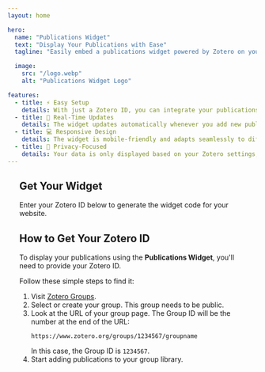```yaml
---
layout: home

hero:
  name: "Publications Widget"
  text: "Display Your Publications with Ease"
  tagline: "Easily embed a publications widget powered by Zotero on your website."

  image: 
    src: "/logo.webp"
    alt: "Publications Widget Logo"

features:
  - title: ⚡ Easy Setup
    details: With just a Zotero ID, you can integrate your publications into any website with minimal effort.
  - title: 🔄 Real-Time Updates
    details: The widget updates automatically whenever you add new publications to Zotero.
  - title: 💻 Responsive Design
    details: The widget is mobile-friendly and adapts seamlessly to different screen sizes.
  - title: 🔐 Privacy-Focused
    details: Your data is only displayed based on your Zotero settings, ensuring privacy.
---
```



<div class="home-content">

## Get Your Widget

Enter your Zotero ID below to generate the widget code for your website.

<GetWidgetForm />

## How to Get Your Zotero ID

To display your publications using the **Publications Widget**, you'll need to provide your Zotero ID. 

Follow these simple steps to find it:

1. Visit [Zotero Groups](https://www.zotero.org/groups).
2. Select or create your group. This group needs to be public.
3. Look at the URL of your group page. The Group ID will be the number at the end of the URL:
   ```
   https://www.zotero.org/groups/1234567/groupname
   ```
   In this case, the Group ID is `1234567`.
4. Start adding publications to your group library.

</div>

<script setup>
  import GetWidgetForm from './components/GetWidgetForm.vue'
</script>

<style scoped>
.home-content {
  max-width: 800px;
  margin-left: auto;
  margin-right: auto;
  @media (min-width: 640px) {
    padding: 0 48px;
  }
  padding: 0 24px;
}
</style>
